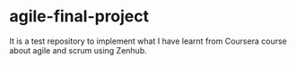 # agile-final-project
It is a test repository to implement what I have learnt from Coursera course about agile and scrum using Zenhub.
